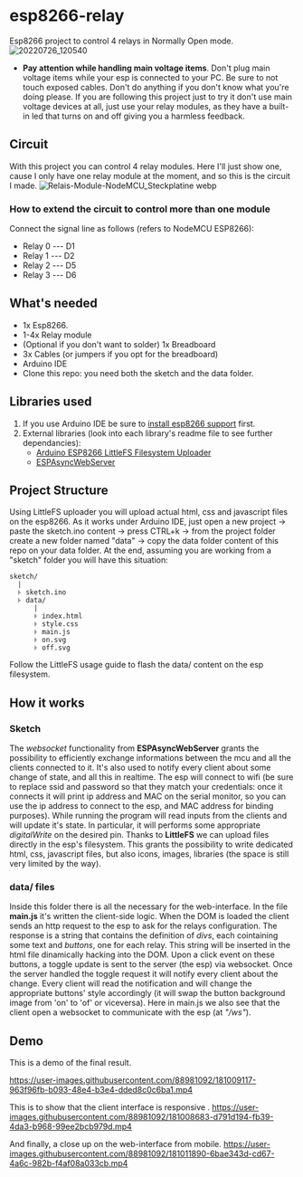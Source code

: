 # esp8266-relay
Esp8266 project to control 4 relays in Normally Open mode.
![20220726_120540](https://user-images.githubusercontent.com/88981092/181010780-2c0d2499-4ecd-499e-bef6-1b43fcac9063.jpg)

- **Pay attention while handling main voltage items**. Don't plug main voltage items while your esp is connected to your PC. Be sure to not touch exposed cables. Don't do anything if you don't know what you're doing please. If you are following this project just to try it don't use main voltage devices at all, just use your relay modules, as they have a built-in led that turns on and off giving you a harmless feedback.

## Circuit
With this project you can control 4 relay modules. Here I'll just show one, cause I only have one relay module at the moment, and so this is the circuit I made.
![Relais-Module-NodeMCU_Steckplatine webp](https://user-images.githubusercontent.com/88981092/180991265-87579b7f-b2ad-42ce-99eb-d7626d66cbde.png)

### How to extend the circuit to control more than one module
Connect the signal line as follows (refers to NodeMCU ESP8266):
- Relay 0 --- D1
- Relay 1 --- D2
- Relay 2 --- D5
- Relay 3 --- D6

## What's needed
- 1x Esp8266.
- 1-4x Relay module
- (Optional if you don't want to solder) 1x Breadboard
- 3x Cables (or jumpers if you opt for the breadboard)
- Arduino IDE
- Clone this repo: you need both the sketch and the data folder.

## Libraries used
1. If you use Arduino IDE be sure to [install esp8266 support](https://randomnerdtutorials.com/installing-the-esp32-board-in-arduino-ide-windows-instructions/) first.
2. External libraries (look into each library's readme file to see further dependancies):
    - [Arduino ESP8266 LittleFS Filesystem Uploader](https://github.com/earlephilhower/arduino-esp8266littlefs-plugin)
    - [ESPAsyncWebServer](https://github.com/me-no-dev/ESPAsyncWebServer)

## Project Structure
Using LittleFS uploader you will upload actual html, css and javascript files on the esp8266. As it works under Arduino IDE, just open a new project -> paste the sketch.ino content -> press CTRL+k -> from the project folder create a new folder named "data" -> copy the data folder content of this repo on your data folder. At the end, assuming you are working from a "sketch" folder you will have this situation:
```
sketch/
  |
  ꜔ sketch.ino
  ꜔ data/
      |
      ꜔ index.html
      ꜔ style.css
      ꜔ main.js
      ꜔ on.svg
      ꜔ off.svg
```
Follow the LittleFS usage guide to flash the data/ content on the esp filesystem.

## How it works
### Sketch
The _websocket_ functionality from **ESPAsyncWebServer** grants the possibility to efficiently exchange informations between the mcu and all the clients connected to it. It's also used to notify every client about some change of state, and all this in realtime. The esp will connect to wifi (be sure to replace ssid and password so that they match your credentials: once it connects it will print ip address and MAC on the serial monitor, so you can use the ip address to connect to the esp, and MAC address for binding purposes). While running the program will read inputs from the clients and will update it's state. In particular, it will performs some appropriate _digitalWrite_ on the desired pin. Thanks to **LittleFS** we can upload files directly in the esp's filesystem. This grants the possibility to write dedicated html, css, javascript files, but also icons, images, libraries (the space is still very limited by the way).
### data/ files
Inside this folder there is all the necessary for the web-interface. In the file **main.js** it's written the client-side logic. When the DOM is loaded the client sends an http request to the esp to ask for the relays configuration. The response is a string that contains the definition of _divs_, each cointaining some text and _buttons_, one for each relay. This string will be inserted in the html file dinamically hacking into the DOM. Upon a click event on these buttons, a toggle update is sent to the server (the esp) via websocket. Once the server handled the toggle request it will notify every client about the change. Every client will read the notification and will change the appropriate buttons' style accordingly (it will swap the button background image from 'on' to 'of' or viceversa). Here in main.js we also see that the client open a websocket to communicate with the esp (at _"/ws"_). 

## Demo
This is a demo of the final result.

https://user-images.githubusercontent.com/88981092/181009117-963f96fb-b093-48e4-b3e4-dded8c0c6ba1.mp4

This is to show that the client interface is responsive .
https://user-images.githubusercontent.com/88981092/181008683-d791d194-fb39-4da3-b968-99ee2bcb979d.mp4

And finally, a close up on the web-interface from mobile.
https://user-images.githubusercontent.com/88981092/181011890-6bae343d-cd67-4a6c-982b-f4af08a033cb.mp4
